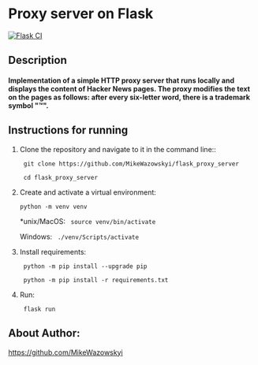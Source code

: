 # Proxy server on Flask

[![Flask CI](https://github.com/MikeWazowskyi/flask_proxy_server/actions/workflows/python-app.yml/badge.svg)](https://github.com/MikeWazowskyi/flask_proxy_server/actions/workflows/python-app.yml)

## Description

#### Implementation of a simple HTTP proxy server that runs locally and displays the content of Hacker News pages. The proxy modifies the text on the pages as follows: after every six-letter word, there is a trademark symbol "™".

## Instructions for running

1. Clone the repository and navigate to it in the command line::

    ``` git clone https://github.com/MikeWazowskyi/flask_proxy_server```

    ``` cd flask_proxy_server```

2. Create and activate a virtual environment:

    ```python -m venv venv```

   *unix/MacOS:
   ``` source venv/bin/activate```

   Windows:
   ``` ./venv/Scripts/activate```

3. Install requirements:

    ``` python -m pip install --upgrade pip```

    ``` python -m pip install -r requirements.txt```

4. Run:

    ``` flask run```
   
## About Author:
https://github.com/MikeWazowskyi

